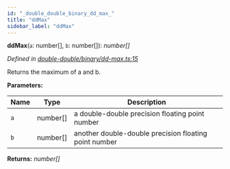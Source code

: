 ```yaml
---
id: "_double_double_binary_dd_max_"
title: "ddMax"
sidebar_label: "ddMax"
---
```


**ddMax**(`a`: number[], `b`: number[]): *number[]*

*Defined in [double-double/binary/dd-max.ts:15](https://github.com/FlorisSteenkamp/double-double/blob/d35ae52/src/double-double/binary/dd-max.ts#L15)*

Returns the maximum of a and b.

**Parameters:**

Name | Type | Description |
------ | ------ | ------ |
`a` | number[] | a double-double precision floating point number |
`b` | number[] | another double-double precision floating point number  |

**Returns:** *number[]*
